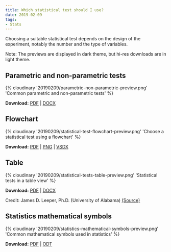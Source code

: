 ```yaml
---
title: Which statistical test should I use?
date: 2019-02-09
tags:
- Stats
---
```


Choosing a suitable statistical test depends on the design of the experiment, notably the number and the type of variables.

<!-- more -->

Note: The previews are displayed in dark theme, but hi-res downloads are in light theme.

## Parametric and non-parametric tests

{% cloudinary '20190209/parametric-non-parametric-preview.png' 'Common parametric and non-parametric tests' %}

**Download:** [PDF](https://mega.nz/#!3F81WarB!9aBojWuS6S4_8azMSFdy5ug3UDqCt3UHCKFr77Wpkg0) | [DOCX](https://mega.nz/#!nB9zgCiA!hHHtI-MELou9xVq1dMpkJeE2edXogkP1kEnxE1gr-84)

## Flowchart

{% cloudinary '20190209/statistical-test-flowchart-preview.png' 'Choose a statistical test using a flowchart' %}

**Download:** [PDF](https://mega.nz/#!CV8DAYaD!r9NaOEZ4VfeF-peNQm7jbEP6MqO4mRIBsRiHBd2DgsU) | [PNG](https://mega.nz/#!fc9H2KbS!LDp8FmX2W46d58zjIgItZiYDEkmnwkza6EbBxtDSl2g) | [VSDX](https://mega.nz/#!GM0jyKRQ!CEaKcoNBlYmT3bTmEgdatWAkshteinDeby5_FVYcHu8)

## Table

{% cloudinary '20190209/statistical-tests-table-preview.png' 'Statistical tests in a table view' %}

**Download:** [PDF](https://mega.nz/#!KN0jjaoS!cqr4sXCabLuD7jIs1GDGUuNrZP0okYRck24-V5QpS8U) | [DOCX](https://mega.nz/#!vV1TXaBb!Rq6x3--CRizMLCJFJ4wgADQmo-NPRMNERSIHeWSwW1o)

Credit: James D. Leeper, Ph.D. (University of Alabama) [(Source)](https://statranalysis.net/2015/07/27/choosing-the-correct-statistical-test/)

## Statistics mathematical symbols

{% cloudinary '20190209/statistics-mathematical-symbols-preview.png' 'Common mathematical symbols used in statistics' %}

**Download:** [PDF](https://mega.nz/#!Sc8hUISZ!B-j-ULD7CKDltjBYBRiX7_EPRe0P_YiUDmMzFBLlaEY) | [ODT](https://mega.nz/#!LA0XlAwa!FvU91TB43vgj7fLmNLTq_uMHlSGFHjB1EwVYuv8zlBQ)
